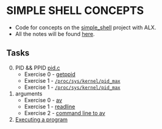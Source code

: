 # SIMPLE SHELL CONCEPTS

- Code for concepts on the [simple\_shell](https://github.com/iAmG-r00t/simple_shell) project with ALX.
- All the notes will be found [here](https://www.notion.so/C-Programming-f13cdb9661db464f8ea326c5a2654e8e).

## Tasks

0. PID && PPID [pid.c](./pid.c)
	- Exercise 0 - [getppid](./ppid.c)
	- Exercise 1 - [`/proc/sys/kernel/pid_max`]()
	- Exercise 1 - [`/proc/sys/kernel/pid_max`](./pid_max.c)
1. arguments
	- Exercise 0 - [av](./print_args.c)
	- Exercise 1 - [readline](./printline.c)
	- Exercise 2 - [command line to av](./command_to_av.c)
2. [Executing a program](./exec.c)
